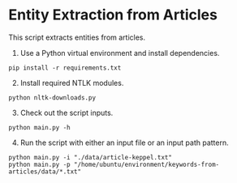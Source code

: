 # Entity Extraction from Articles

This script extracts entities from articles.


1. Use a Python virtual environment and install dependencies.

```
pip install -r requirements.txt
```

2. Install required NTLK modules.

```
python nltk-downloads.py
```

3. Check out the script inputs.

```
python main.py -h
```

4. Run the script with either an input file or an input path pattern.

```
python main.py -i "./data/article-keppel.txt"
python main.py -p "/home/ubuntu/environment/keywords-from-articles/data/*.txt"
```
